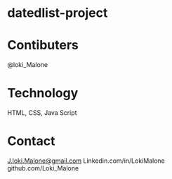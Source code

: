# datedlist-project

# Contibuters
@loki_Malone

# Technology
HTML, CSS, Java Script

# Contact
J.loki.Malone@gmail.com Linkedin.com/in/LokiMalone github.com/Loki_Malone